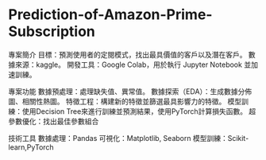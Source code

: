 # Prediction-of-Amazon-Prime-Subscription
專案簡介
目標：預測使用者的定閱模式，找出最具價值的客戶以及潛在客戶。
數據來源：kaggle。
開發工具：Google Colab，用於執行 Jupyter Notebook 並加速訓練。

專案功能
數據預處理：處理缺失值、異常值。
數據探索（EDA）：生成數據分佈圖、相關性熱圖。
特徵工程：構建新的特徵並篩選最具影響力的特徵。
模型訓練：使用Decision Tree來進行訓練並預測結果，使用PyTorch計算損失函數。
超參數優化：找出最佳參數組合

技術工具
數據處理：Pandas
可視化：Matplotlib, Seaborn
模型訓練：Scikit-learn,PyTorch 

